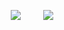 <p align="center">
  <img src="https://media.giphy.com/media/pRFuZcGJdbfyk7R62K/giphy.gif"> &nbsp; &nbsp; &nbsp; &nbsp; <img src="https://media.giphy.com/media/pRFuZcGJdbfyk7R62K/giphy.gif">
</p>
